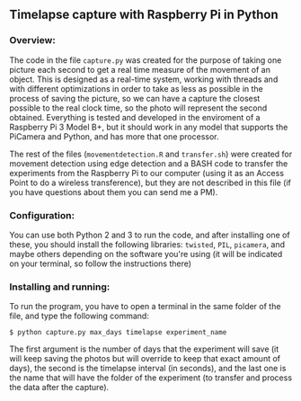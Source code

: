 ## Timelapse capture with Raspberry Pi in Python

### Overview:
The code in the file `capture.py` was created for the purpose of taking one picture
each second to get a real time measure of the movement of an object. This is designed
as a real-time system, working with threads and with
different optimizations in order to take as less as possible in the process of
saving the picture, so we can have a capture the closest possible to the real clock time,
so the photo will represent the second obtained. Everything is tested and developed in
the enviroment of a Raspberry Pi 3 Model B+, but it should work in any model that supports
the PiCamera and Python, and has more that one processor.

The rest of the files (`movementdetection.R` and `transfer.sh`) were created for
movement detection using edge detection and a BASH code to transfer the experiments
from the Raspberry Pi to our computer (using it as an Access Point to do a wireless
transference), but they are not described in this file (if you have questions about them
you can send me a PM).

### Configuration:

You can use both Python 2 and 3 to run the code, and after installing one of these,
you should install the following libraries: `twisted`, `PIL`, `picamera`, and maybe
others depending on the software you're using (it will be indicated on your terminal,
so follow the instructions there)

### Installing and running:

To run the program, you have to open a terminal in the same folder of the file, and
type the following command:

`$ python capture.py max_days timelapse experiment_name`

The first argument is the number of days that the experiment will save (it will
keep saving the photos but will override to keep that exact amount of days), the
second is the timelapse interval (in seconds), and the last one is the name that
will have the folder of the experiment (to transfer and process the data
after the capture).
